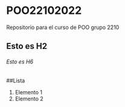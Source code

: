 # POO22102022
Repositorio para el curso de POO grupo 2210 
## Esto es H2
###### Esto es H6

##Lista

1. Elemento 1
1. Elemento 2
